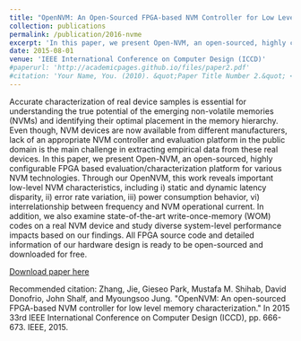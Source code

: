 ```yaml
---
title: "OpenNVM: An Open-Sourced FPGA-based NVM Controller for Low Level Memory Characterization"
collection: publications
permalink: /publication/2016-nvme
excerpt: 'In this paper, we present Open-NVM, an open-sourced, highly configurable FPGA based evaluation/characterization platform for various NVM technologies. Through our OpenNVM, this work reveals important low-level NVM characteristics, including i) static and dynamic latency disparity, ii) error rate variation, iii) power consumption behavior, vi) interrelationship between frequency and NVM operational current. In addition, we also examine state-of-the-art write-once-memory (WOM) codes on a real NVM device and study diverse system-level performance impacts based on our findings…'
date: 2015-08-01
venue: 'IEEE International Conference on Computer Design (ICCD)'
#paperurl: 'http://academicpages.github.io/files/paper2.pdf'
#citation: 'Your Name, You. (2010). &quot;Paper Title Number 2.&quot; <i>Journal 1</i>. 1(2).'
---
```

Accurate characterization of real device samples is essential for understanding the true potential of the emerging non-volatile memories (NVMs) and identifying their optimal placement in the memory hierarchy. Even though, NVM devices are now available from different manufacturers, lack of an appropriate NVM controller and evaluation platform in the public domain is the main challenge in extracting empirical data from these real devices. In this paper, we present Open-NVM, an open-sourced, highly configurable FPGA based evaluation/characterization platform for various NVM technologies. Through our OpenNVM, this work reveals important low-level NVM characteristics, including i) static and dynamic latency disparity, ii) error rate variation, iii) power consumption behavior, vi) interrelationship between frequency and NVM operational current. In addition, we also examine state-of-the-art write-once-memory (WOM) codes on a real NVM device and study diverse system-level performance impacts based on our findings. All FPGA source code and detailed information of our hardware design is ready to be open-sourced and downloaded for free.

[Download paper here](http://camelab.org/uploads/Main/opennvm-jung.pdf)

Recommended citation: Zhang, Jie, Gieseo Park, Mustafa M. Shihab, David Donofrio, John Shalf, and Myoungsoo Jung. "OpenNVM: An open-sourced FPGA-based NVM controller for low level memory characterization." In 2015 33rd IEEE International Conference on Computer Design (ICCD), pp. 666-673. IEEE, 2015.